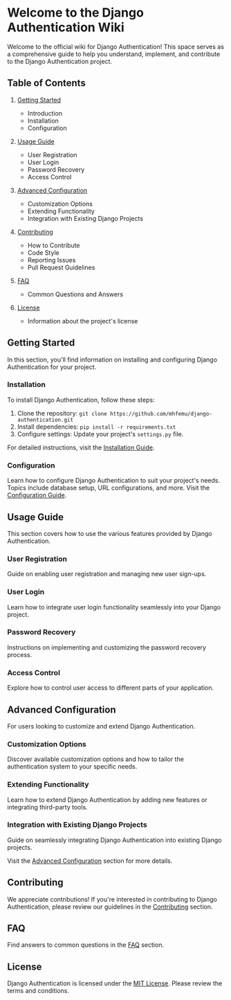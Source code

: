 # Welcome to the Django Authentication Wiki

Welcome to the official wiki for Django Authentication! This space serves as a comprehensive guide to help you understand, implement, and contribute to the Django Authentication project.

## Table of Contents

1. [Getting Started](https://github.com/mhfemu/django-authentication/wiki/Getting-Started)
   - Introduction
   - Installation
   - Configuration

2. [Usage Guide](https://github.com/mhfemu/django-authentication/wiki/Usage-Guide)
   - User Registration
   - User Login
   - Password Recovery
   - Access Control

3. [Advanced Configuration](https://github.com/mhfemu/django-authentication/wiki/Advanced-Configuration)
   - Customization Options
   - Extending Functionality
   - Integration with Existing Django Projects

4. [Contributing](https://github.com/mhfemu/django-authentication/wiki/Contributing)
   - How to Contribute
   - Code Style
   - Reporting Issues
   - Pull Request Guidelines

5. [FAQ](https://github.com/mhfemu/django-authentication/wiki/FAQ)
   - Common Questions and Answers

6. [License](https://github.com/mhfemu/django-authentication/wiki/License)
   - Information about the project's license

## Getting Started

In this section, you'll find information on installing and configuring Django Authentication for your project.

### Installation

To install Django Authentication, follow these steps:

1. Clone the repository: `git clone https://github.com/mhfemu/django-authentication.git`
2. Install dependencies: `pip install -r requirements.txt`
3. Configure settings: Update your project's `settings.py` file.

For detailed instructions, visit the [Installation Guide](https://github.com/mhfemu/django-authentication/wiki/Getting-Started#installation).

### Configuration

Learn how to configure Django Authentication to suit your project's needs. Topics include database setup, URL configurations, and more. Visit the [Configuration Guide](https://github.com/mhfemu/django-authentication/wiki/Getting-Started#configuration).

## Usage Guide

This section covers how to use the various features provided by Django Authentication.

### User Registration

Guide on enabling user registration and managing new user sign-ups.

### User Login

Learn how to integrate user login functionality seamlessly into your Django project.

### Password Recovery

Instructions on implementing and customizing the password recovery process.

### Access Control

Explore how to control user access to different parts of your application.

[//]: # (Visit the [Usage Guide]&#40;https://github.com/mhfemu/django-authentication/wiki/Usage-Guide&#41; for detailed information on each feature.)

## Advanced Configuration

For users looking to customize and extend Django Authentication.

### Customization Options

Discover available customization options and how to tailor the authentication system to your specific needs.

### Extending Functionality

Learn how to extend Django Authentication by adding new features or integrating third-party tools.

### Integration with Existing Django Projects

Guide on seamlessly integrating Django Authentication into existing Django projects.

Visit the [Advanced Configuration](https://github.com/mhfemu/django-authentication/wiki/Advanced-Configuration) section for more details.

## Contributing

We appreciate contributions! If you're interested in contributing to Django Authentication, please review our guidelines in the [Contributing](https://github.com/mhfemu/django-authentication/wiki/Contributing) section.

## FAQ

Find answers to common questions in the [FAQ](https://github.com/mhfemu/django-authentication/wiki/FAQ) section.

## License

Django Authentication is licensed under the [MIT License](https://github.com/mhfemu/django-authentication/wiki/License). Please review the terms and conditions.